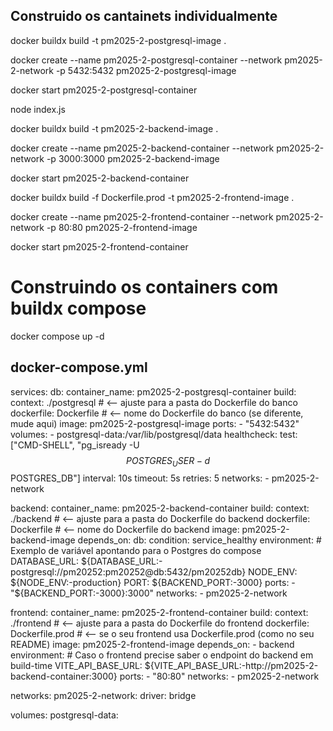 ## Construido os cantainets individualmente
docker buildx build -t pm2025-2-postgresql-image .

docker create --name pm2025-2-postgresql-container --network pm2025-2-network -p 5432:5432 pm2025-2-postgresql-image

docker start pm2025-2-postgresql-container

node index.js

docker buildx build -t pm2025-2-backend-image .

docker create --name pm2025-2-backend-container --network pm2025-2-network -p 3000:3000 pm2025-2-backend-image

docker start pm2025-2-backend-container

docker buildx build -f Dockerfile.prod -t pm2025-2-frontend-image .

docker create --name pm2025-2-frontend-container --network pm2025-2-network -p 80:80 pm2025-2-frontend-image

docker start pm2025-2-frontend-container

# Construindo os containers com buildx compose

docker compose up -d

## docker-compose.yml

services:
  db:
    container_name: pm2025-2-postgresql-container
    build:
      context: ./postgresql        # <-- ajuste para a pasta do Dockerfile do banco
      dockerfile: Dockerfile       # <-- nome do Dockerfile do banco (se diferente, mude aqui)
    image: pm2025-2-postgresql-image
    ports:
      - "5432:5432"
    volumes:
      - postgresql-data:/var/lib/postgresql/data
    healthcheck:
      test: ["CMD-SHELL", "pg_isready -U $$POSTGRES_USER -d $$POSTGRES_DB"]
      interval: 10s
      timeout: 5s
      retries: 5
    networks:
      - pm2025-2-network

  backend:
    container_name: pm2025-2-backend-container
    build:
      context: ./backend           # <-- ajuste para a pasta do Dockerfile do backend
      dockerfile: Dockerfile       # <-- nome do Dockerfile do backend
    image: pm2025-2-backend-image
    depends_on:
      db:
        condition: service_healthy
    environment:
      # Exemplo de variável apontando para o Postgres do compose
      DATABASE_URL: ${DATABASE_URL:-postgresql://pm20252:pm20252@db:5432/pm20252db}
      NODE_ENV: ${NODE_ENV:-production}
      PORT: ${BACKEND_PORT:-3000}
    ports:
      - "${BACKEND_PORT:-3000}:3000"
    networks:
      - pm2025-2-network

  frontend:
    container_name: pm2025-2-frontend-container
    build:
      context: ./frontend          # <-- ajuste para a pasta do Dockerfile do frontend
      dockerfile: Dockerfile.prod  # <-- se o seu frontend usa Dockerfile.prod (como no seu README)
    image: pm2025-2-frontend-image
    depends_on:
      - backend
    environment:
      # Caso o frontend precise saber o endpoint do backend em build-time
      VITE_API_BASE_URL: ${VITE_API_BASE_URL:-http://pm2025-2-backend-container:3000}
    ports:
      - "80:80"
    networks:
      - pm2025-2-network

networks:
  pm2025-2-network:
    driver: bridge

volumes:
  postgresql-data:

